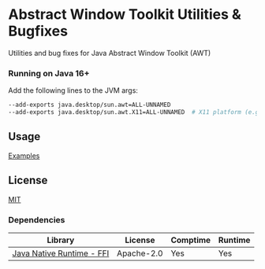# Abstract Window Toolkit Utilities & Bugfixes
Utilities and bug fixes for Java Abstract Window Toolkit (AWT)

### Running on Java 16+
Add the following lines to the JVM args:
```sh
--add-exports java.desktop/sun.awt=ALL-UNNAMED
--add-exports java.desktop/sun.awt.X11=ALL-UNNAMED  # X11 platform (e.g. GNU/Linux, *BSD) only
```

## Usage
[Examples](src/test/java/com/tianscar/awt/)

## License
[MIT](/LICENSE)  

### Dependencies
| Library                                                     | License    | Comptime | Runtime |
|-------------------------------------------------------------|------------|----------|---------|
| [Java Native Runtime - FFI](https://github.com/jnr/jnr-ffi) | Apache-2.0 | Yes      | Yes     |

